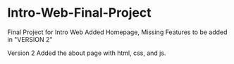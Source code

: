 # Intro-Web-Final-Project
Final Project for Intro Web
Added Homepage, Missing Features to be added in "VERSION 2"

Version 2
Added the about page with html, css, and js. 